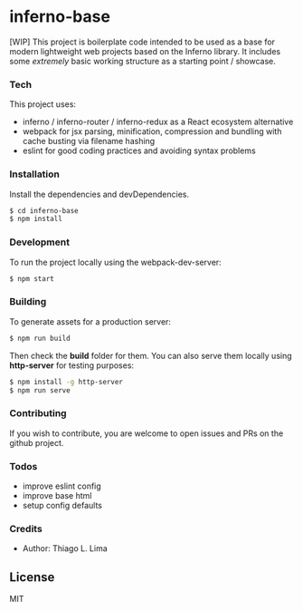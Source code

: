 # inferno-base
[WIP]
This project is boilerplate code intended to be used as a base for modern lightweight web projects based on the Inferno library. It includes some *extremely* basic working structure as a starting point / showcase.

### Tech
This project uses:
- inferno / inferno-router / inferno-redux as a React ecosystem alternative
- webpack for jsx parsing, minification, compression and bundling with cache busting via filename hashing
- eslint for good coding practices and avoiding syntax problems

### Installation
Install the dependencies and devDependencies.
```sh
$ cd inferno-base
$ npm install
```

### Development
To run the project locally using the webpack-dev-server:
```sh
$ npm start
```

### Building
To generate assets for a production server:
```sh
$ npm run build
```
Then check the **build** folder for them. You can also serve them locally using **http-server** for testing purposes:
```sh
$ npm install -g http-server
$ npm run serve
```

### Contributing
If you wish to contribute, you are welcome to open issues and PRs on the github project.

### Todos
- improve eslint config
- improve base html
- setup config defaults

### Credits
- Author: Thiago L. Lima

License
----
MIT
